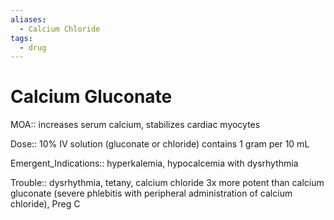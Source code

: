 ```yaml
---
aliases:
  - Calcium Chloride
tags:
  - drug
---
```

# Calcium Gluconate  
  
MOA:: increases serum calcium, stabilizes cardiac myocytes  
  
Dose:: 10% IV solution (gluconate or chloride) contains 1 gram per 10 mL  
  
Emergent_Indications:: hyperkalemia, hypocalcemia with dysrhythmia  
  
Trouble:: dysrhythmia, tetany, calcium chloride 3x more potent than calcium gluconate (severe phlebitis with peripheral administration of calcium chloride), Preg C